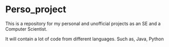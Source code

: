# Perso_project 
This is a repository for my personal and unofficial projects 
as an SE and a Computer Scientist. 

It will contain a lot of code from different languages.
Such as, Java, Python
